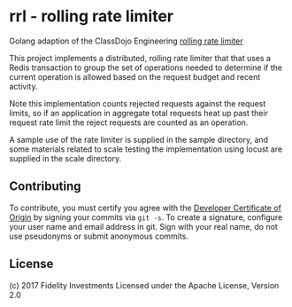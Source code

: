 # rrl - rolling rate limiter

Golang adaption of the ClassDojo Engineering [rolling rate limiter](https://engineering.classdojo.com/blog/2015/02/06/rolling-rate-limiter/)

This project implements a distributed, rolling rate limiter that that
uses a Redis transaction to group the set of operations needed to
determine if the current operation is allowed based on the request
budget and recent activity.

Note this implementation counts rejected requests against the request limits,
so if an application in aggregate total requests heat up past their request
rate limit the reject requests are counted as an operation.

A sample use of the rate limiter is supplied in the sample directory, and 
some materials related to scale testing the implementation using locust
are supplied in the scale directory.

## Contributing

To contribute, you must certify you agree with the [Developer Certificate of Origin](http://developercertificate.org/)
by signing your commits via `git -s`. To create a signature, configure your user name and email address in git.
Sign with your real name, do not use pseudonyms or submit anonymous commits.

## License

(c) 2017 Fidelity Investments
Licensed under the Apache License, Version 2.0
